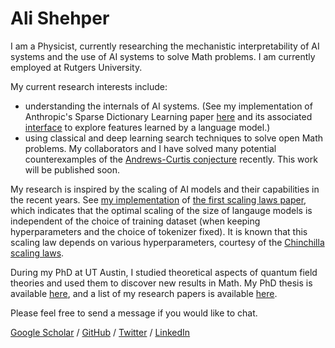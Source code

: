 # Ali Shehper

I am a Physicist, currently researching the mechanistic interpretability of AI systems and the use of AI systems to solve Math problems. I am currently employed at Rutgers University. 

My current research interests include:

- understanding the internals of AI systems. (See my implementation of Anthropic's Sparse Dictionary Learning paper [here](https://github.com/shehper/monosemantic) and its associated [interface](https://shehper.github.io/feature-interface/) to explore features learned by a language model.)
- using classical and deep learning search techniques to solve open Math problems. My collaborators and I have solved many potential counterexamples of the [Andrews-Curtis conjecture](https://en.wikipedia.org/wiki/Andrews%E2%80%93Curtis_conjecture) recently. This work will be published soon.

  
My research is inspired by the scaling of AI models and their capabilities in the recent years. See [my implementation](https://github.com/shehper/monosemantic) of [the first scaling laws paper](https://arxiv.org/abs/2001.08361), which indicates that the optimal scaling of the size of langauge models is independent of the choice of training dataset (when keeping hyperparameters and the choice of tokenizer fixed). It is known that this scaling law depends on various hyperparameters, courtesy of the [Chinchilla scaling laws](https://arxiv.org/abs/2203.15556).

During my PhD at UT Austin, I studied theoretical aspects of quantum field theories and used them to discover new results in Math. My PhD thesis is available [here](https://repositories.lib.utexas.edu/server/api/core/bitstreams/47a5901a-8078-4145-91a4-c4463928d1d1/content), and a list of my research papers is available [here](https://scholar.google.com/citations?user=FkUMJF4AAAAJ&hl=en&oi=sra). 

Please feel free to send a message if you would like to chat.

[Google Scholar](https://scholar.google.com/citations?user=FkUMJF4AAAAJ&hl=en&oi=ao) / [GitHub](https://github.com/shehper) / [Twitter](https://twitter.com/AShehper) / [LinkedIn](https://www.linkedin.com/in/ali-shehper/)
